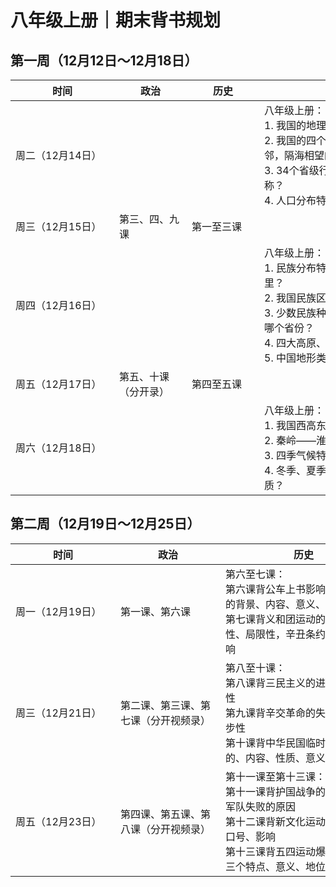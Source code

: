 <meta charset="utf-8" />
<meta name="viewport" content="width=device-width, initial-scale=1" />
<link href="https://cdn.jsdelivr.net/npm/bootstrap@5.1.2/dist/css/bootstrap.min.css" rel="stylesheet" />
<script src="https://cdn.jsdelivr.net/npm/bootstrap@5.1.2/dist/js/bootstrap.bundle.min.js"></script>
<nav class="navbar bg-white navbar-light sticky-top">
	<div class="container-fluid">
		<script src="/header.js" type="text/javascript"></script>
	</div>
</nav>
<link rel="stylesheet" type="text/css" href="style.css" />

# 八年级上册｜期末背书规划

## 第一周（12月12日～12月18日）

<div class="table-responsive">
    <table class="table table-bordered">
        <thead>
            <tr>
                <th style="width:10%; min-width:150px">时间</th>
                <th style="width:10%; min-width:100px">政治</th>
                <th style="width:10%; min-width:100px">历史</th>
                <th style="width:30%; min-width:300px">地理</th>
                <th style="width:30%; min-width:150px">生物</th>
            </tr>
        </thead>
        <tbody>
            <tr>
                <td>周二（12月14日）</td>
                <td>&nbsp;</td>
                <td>&nbsp;</td>
                <td>八年级上册：<br />1. 我国的地理位置？<br />2. 我国的四个极点（东南西北），陆上相邻，隔海相望的国家？<br />3. 34个省级行政区的名称、行政中心、简称？<br />4. 人口分布特征？</td>
                <td>八年级上册：默写条1~3（无脊椎动物部分）</td>
            </tr>
            <tr>
                <td>周三（12月15日）</td>
                <td>第三、四、九课</td>
                <td>第一至三课</td>
                <td>&nbsp;</td>
                <td>&nbsp;</td>
            </tr>
            <tr>
                <td>周四（12月16日）</td>
                <td>&nbsp;</td>
                <td>&nbsp;</td>
                <td>八年级上册：<br />1. 民族分布特点、少数民族主要人口在哪里？<br />2. 我国民族区域施行的制度？<br />3. 少数民族种类最多和人口最多的分别是哪个省份？<br />4. 四大高原、四大盆地、三大平原？<br />5. 中国地形类型、地形分布、地势特征？</td>
                <td>八年级上册：默写条第一章（脊椎动物部分）</td>
            </tr>
            <tr>
                <td>周五（12月17日）</td>
                <td>第五、十课（分开录）</td>
                <td>第四至五课</td>
                <td>&nbsp;</td>
                <td>&nbsp;</td>
            </tr>
            <tr>
                <td>周六（12月18日）</td>
                <td>&nbsp;</td>
                <td>&nbsp;</td>
                <td>八年级上册：<br />1. 我国西高东低地势的优势？<br />2. 秦岭——淮河一线的9条地理意义？<br />3. 四季气候特点、降水分布、时间特点？<br />4. 冬季、夏季盛行什么季风（方向）？性质？</td>
                <td>八年级上册：默写条第二章（生物的运动和行为部分）</td>
            </tr>
        </tbody>
    </table>
</div>

## 第二周（12月19日～12月25日）

<div class="table-responsive">
    <table class="table table-bordered">
        <thead>
            <tr>
                <th style="width:10%; min-width:152px">时间</th>
                <th style="width:10%; min-width:152px">政治</th>
                <th style="width:30%; min-width:250px">历史</th>
                <th style="width:10%; min-width:152px">时间</th>
                <th style="width:30%; min-width:300px">地理</th>
                <th style="width:10%; min-width:152px">生物</th>
            </tr>
        </thead>
        <tbody>
            <tr>
                <td>周一（12月19日）</td>
                <td>第一课、第六课</td>
                <td>第六至七课：<br />第六课背公车上书影响，百日维新的背景、内容、意义、启示<br />第七课背义和团运动的性质、进步性、局限性，辛丑条约的内容及影响</td>
                <td>周二（12月20日）</td>
                <td>八年级上册：<br />1. 长江的发源地及上中下游分界城市<br />2. 长江上中下游的治理措施<br />3. 黄河的发源地及上中下游的水能和含沙特点<br />4. 什么是可再生资源和非可再生资源</td>
                <td>八年级上册：<br />背默写条7、8</td>
            </tr>
            <tr>
                <td>周三（12月21日）</td>
                <td>第二课、第三课、第七课（分开视频录）</td>
                <td>第八至十课：<br />第八课背三民主义的进步性与局限性<br />第九课背辛交革命的失败之处与进步性<br />第十课背中华民国临时约法的目的、内容、性质、意义、启示</td>
                <td>周四（12月22日）</td>
                <td>八年级上册：<br />5. 我国自然资源的蕴含的特点<br />6.我国土地资源特征<br />7. 华北平原和西北地区缺水原因<br />8. 我国水资源空间分布和时间分配的特点及治理措施</td>
                <td>八年级上册：<br />背默写条9、10</td>
            </tr>
            <tr>
                <td>周五（12月23日）</td>
                <td>第四课、第五课、第八课（分开视频录）</td>
                <td>第十一课至第十三课：<br />第十一课背护国战争的影响，北洋军队失败的原因<br />第十二课背新文化运动的主阵地、口号、影响<br />第十三课背五四运动爆发的原因、三个特点、意义、地位</td>
                <td>周六（12月24日）</td>
                <td>八年级上册：<br />9. 我国铁路干线分布特点及原因<br />10. 我国农业大兴安岭一线的地理意义<br />11. 种植业，畜牧业，林业适合在哪种地形发展及原因<br />12. 我国四大工业基地分别有哪些有利发展条件</td>
                <td>八年级下册：<br />默写条第一章</td>
            </tr>
        </tbody>
    </table>
</div>
